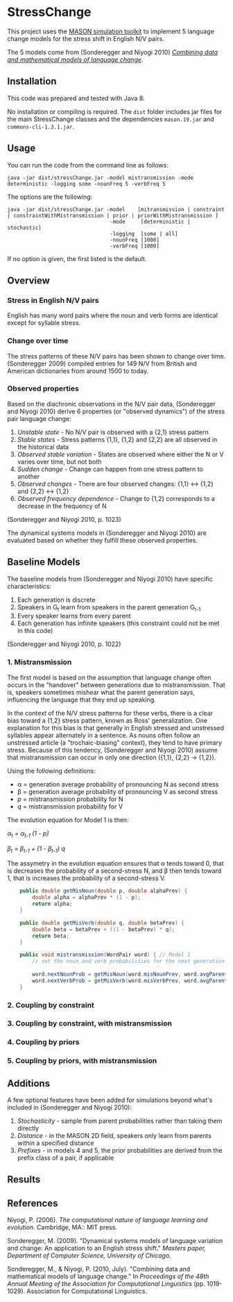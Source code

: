 # StressChange

This project uses the [MASON simulation toolkit](https://cs.gmu.edu/~eclab/projects/mason/) to implement 5 language change models for the stress shift in English N/V pairs. 

The 5 models come from (Sonderegger and Niyogi 2010) [*Combining data and mathematical models of language change*](http://www.aclweb.org/anthology/P/P10/P10-1104.pdf).

## Installation

This code was prepared and tested with Java 8.

No installation or compiling is required. The `dist` folder includes jar files for the main StressChange classes and the dependencies `mason.19.jar` and `commons-cli-1.3.1.jar`.

## Usage

You can run the code from the command line as follows:

`java -jar dist/stressChange.jar -model mistransmission -mode deterministic -logging some -nounFreq 5 -verbFreq 5`

The options are the following:

```
java -jar dist/stressChange.jar -model    [mitransmission | constraint | constraintWithMistransmission | prior | priorWithMistransmission ] 
                                 -mode     [deterministic | stochastic] 
                                 -logging  [some | all] 
                                 -nounFreq [1000] 
                                 -verbFreq [1000]
```

If no option is given, the first listed is the default.

## Overview

### Stress in English N/V pairs

English has many word pairs where the noun and verb forms are identical except for syllable stress.

### Change over time

The stress patterns of these N/V pairs has been shown to change over time. (Sonderegger 2009) compiled entries for 149 N/V from British and American dictionaries from around 1500 to today. 

### Observed properties

Based on the diachronic observations in the N/V pair data, (Sonderegger and Niyogi 2010) derive 6 properties (or "observed dynamics") of the stress pair language change:

1. *Unstable state* - No N/V pair is observed with a {2,1} stress pattern
2. *Stable states* - Stress patterns {1,1}, {1,2} and {2,2} are all observed in the historical data
3. *Observed stable variation* - States are observed where either the N or V varies over time, but not both
4. *Sudden change* - Change can happen from one stress pattern to another
5. *Observed changes* - There are four observed changes: {1,1} &harr; {1,2} and {2,2} &harr; {1,2}
6. *Observed frequency dependence* - Change to {1,2} corresponds to a decrease in the frequency of N

(Sonderegger and Niyogi 2010, p. 1023)

The dynamical systems models in (Sonderegger and Niyogi 2010) are evaluated based on whether they fulfill these observed properties.

## Baseline Models

The baseline models from (Sonderegger and Niyogi 2010) have specific characteristics:

1. Each generation is discrete
2. Speakers in G<sub>t</sub> learn from speakers in the parent generation G<sub>t-1</sub> 
3. Every speaker learns from every parent
4. Each generation has infinite speakers (this constraint could not be met in this code)

(Sonderegger and Niyogi 2010, p. 1022)



### 1. Mistransmission

The first model is based on the assumption that language change often occurs in the "handover" between generations due to mistransmission. That is, speakers sometimes mishear what the parent generation says, influencing the language that they end up speaking.

In the context of the N/V stress patterns for these verbs, there is a clear bias toward a {1,2} stress pattern, known as Ross' generalization. One explanation for this bias is that generally in English stressed and unstressed syllables appear alternately in a sentence. As nouns often follow an unstressed article (a "trochaic-biasing" context), they tend to have primary stress. Because of this tendency, (Sonderegger and Niyogi 2010) assume that mistransmission can occur in only one direction ({1,1}, {2,2} &rarr; {1,2}). 

Using the following definitions:

* &alpha; = generation average probability of pronouncing N as second stress
* &beta; = generation average probability of pronouncing V as second stress
* *p* = mistransmission probability for N
* *q* = mistransmission probability for V

The evolution equation for Model 1 is then:

*&alpha;<sub>t</sub> = &alpha;<sub>t-1</sub> (1 - p)*

*&beta;<sub>t</sub> = &beta;<sub>t-1</sub> + (1 - &beta;<sub>t-1</sub>) q*

The assymetry in the evolution equation ensures that &alpha; tends toward 0, that is decreases the probability of a second-stress N, and &beta; then tends toward 1, that is increases the probability of a second-stress V.

```java
    public double getMisNoun(double p, double alphaPrev) {
        double alpha = alphaPrev * (1 - p);
        return alpha;
    }

    public double getMisVerb(double q, double betaPrev) {
        double beta = betaPrev + ((1 - betaPrev) * q);
        return beta;
    }

    public void mistransmission(WordPair word) { // Model 1
        // set the noun and verb probabilities for the next generation
        
        word.nextNounProb = getMisNoun(word.misNounPrev, word.avgParentNounProb); // update noun probabilities
        word.nextVerbProb = getMisVerb(word.misVerbPrev, word.avgParentVerbProb); // update verb probabilities
    }
```

### 2. Coupling by constraint

### 3. Coupling by constraint, with mistransmission

### 4. Coupling by priors

### 5. Coupling by priors, with mistransmission

## Additions

A few optional features have been added for simulations beyond what's included in (Sonderegger and Niyogi 2010):

1. *Stochasticity* - sample from parent probabilities rather than taking them directly
2. *Distance* - in the MASON 2D field, speakers only learn from parents within a specified distance
3. *Prefixes* - in models 4 and 5, the prior probabilities are derived from the prefix class of a pair, if applicable

## Results

## References

Niyogi, P. (2006). *The computational nature of language learning and evolution*. Cambridge, MA:: MIT press.

Sonderegger, M. (2009). "Dynamical systems models of language variation and change: An application to an English stress shift." *Masters paper, Department of Computer Science, University of Chicago.*

Sonderegger, M., & Niyogi, P. (2010, July). "Combining data and mathematical models of language change." In *Proceedings of the 48th Annual Meeting of the Association for Computational Linguistics* (pp. 1019-1029). Association for Computational Linguistics.
